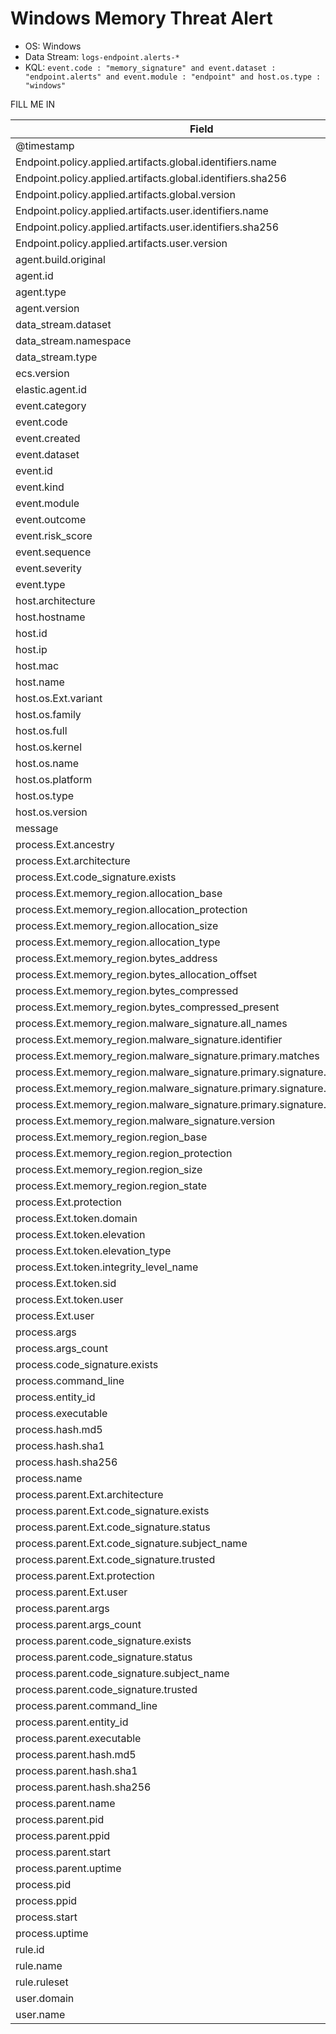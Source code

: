 # Windows Memory Threat Alert

- OS: Windows
- Data Stream: `logs-endpoint.alerts-*`
- KQL: `event.code : "memory_signature" and event.dataset : "endpoint.alerts" and event.module : "endpoint" and host.os.type : "windows"`

FILL ME IN

| Field |
|---|
| @timestamp |
| Endpoint.policy.applied.artifacts.global.identifiers.name |
| Endpoint.policy.applied.artifacts.global.identifiers.sha256 |
| Endpoint.policy.applied.artifacts.global.version |
| Endpoint.policy.applied.artifacts.user.identifiers.name |
| Endpoint.policy.applied.artifacts.user.identifiers.sha256 |
| Endpoint.policy.applied.artifacts.user.version |
| agent.build.original |
| agent.id |
| agent.type |
| agent.version |
| data_stream.dataset |
| data_stream.namespace |
| data_stream.type |
| ecs.version |
| elastic.agent.id |
| event.category |
| event.code |
| event.created |
| event.dataset |
| event.id |
| event.kind |
| event.module |
| event.outcome |
| event.risk_score |
| event.sequence |
| event.severity |
| event.type |
| host.architecture |
| host.hostname |
| host.id |
| host.ip |
| host.mac |
| host.name |
| host.os.Ext.variant |
| host.os.family |
| host.os.full |
| host.os.kernel |
| host.os.name |
| host.os.platform |
| host.os.type |
| host.os.version |
| message |
| process.Ext.ancestry |
| process.Ext.architecture |
| process.Ext.code_signature.exists |
| process.Ext.memory_region.allocation_base |
| process.Ext.memory_region.allocation_protection |
| process.Ext.memory_region.allocation_size |
| process.Ext.memory_region.allocation_type |
| process.Ext.memory_region.bytes_address |
| process.Ext.memory_region.bytes_allocation_offset |
| process.Ext.memory_region.bytes_compressed |
| process.Ext.memory_region.bytes_compressed_present |
| process.Ext.memory_region.malware_signature.all_names |
| process.Ext.memory_region.malware_signature.identifier |
| process.Ext.memory_region.malware_signature.primary.matches |
| process.Ext.memory_region.malware_signature.primary.signature.hash.sha256 |
| process.Ext.memory_region.malware_signature.primary.signature.id |
| process.Ext.memory_region.malware_signature.primary.signature.name |
| process.Ext.memory_region.malware_signature.version |
| process.Ext.memory_region.region_base |
| process.Ext.memory_region.region_protection |
| process.Ext.memory_region.region_size |
| process.Ext.memory_region.region_state |
| process.Ext.protection |
| process.Ext.token.domain |
| process.Ext.token.elevation |
| process.Ext.token.elevation_type |
| process.Ext.token.integrity_level_name |
| process.Ext.token.sid |
| process.Ext.token.user |
| process.Ext.user |
| process.args |
| process.args_count |
| process.code_signature.exists |
| process.command_line |
| process.entity_id |
| process.executable |
| process.hash.md5 |
| process.hash.sha1 |
| process.hash.sha256 |
| process.name |
| process.parent.Ext.architecture |
| process.parent.Ext.code_signature.exists |
| process.parent.Ext.code_signature.status |
| process.parent.Ext.code_signature.subject_name |
| process.parent.Ext.code_signature.trusted |
| process.parent.Ext.protection |
| process.parent.Ext.user |
| process.parent.args |
| process.parent.args_count |
| process.parent.code_signature.exists |
| process.parent.code_signature.status |
| process.parent.code_signature.subject_name |
| process.parent.code_signature.trusted |
| process.parent.command_line |
| process.parent.entity_id |
| process.parent.executable |
| process.parent.hash.md5 |
| process.parent.hash.sha1 |
| process.parent.hash.sha256 |
| process.parent.name |
| process.parent.pid |
| process.parent.ppid |
| process.parent.start |
| process.parent.uptime |
| process.pid |
| process.ppid |
| process.start |
| process.uptime |
| rule.id |
| rule.name |
| rule.ruleset |
| user.domain |
| user.name |

